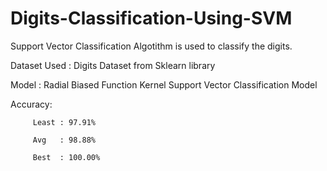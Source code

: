 # Digits-Classification-Using-SVM
Support Vector Classification Algotithm is used to classify the digits.

Dataset Used : Digits Dataset from Sklearn library

Model : Radial Biased Function Kernel Support Vector Classification Model


Accuracy:
         
         Least : 97.91% 
         
         Avg   : 98.88%
         
         Best  : 100.00%
